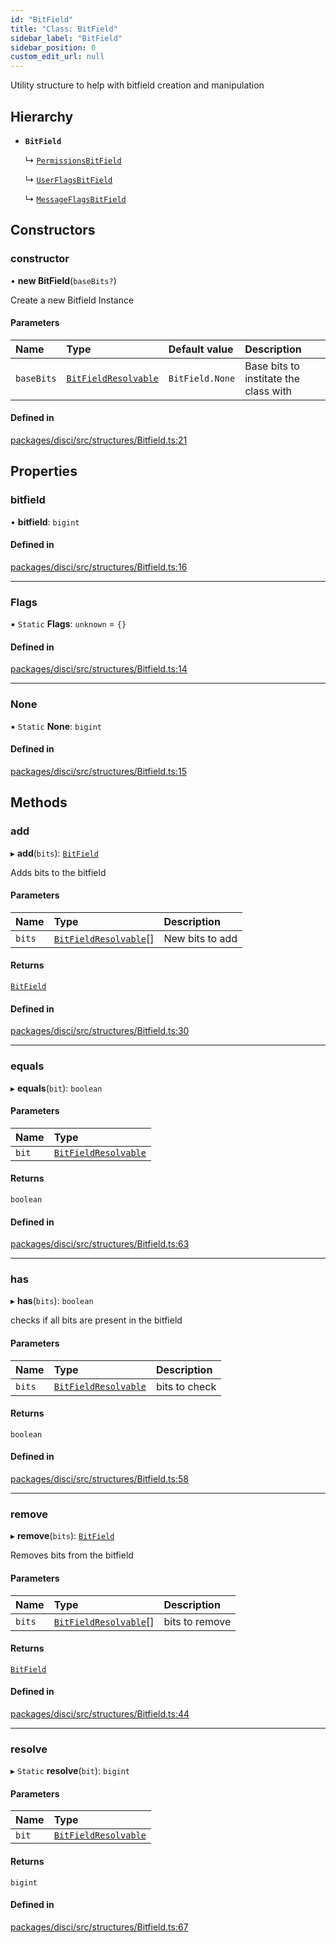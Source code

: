 ```yaml
---
id: "BitField"
title: "Class: BitField"
sidebar_label: "BitField"
sidebar_position: 0
custom_edit_url: null
---
```


Utility structure to help with bitfield creation and manipulation

## Hierarchy

- **`BitField`**

  ↳ [`PermissionsBitField`](PermissionsBitField.md)

  ↳ [`UserFlagsBitField`](UserFlagsBitField.md)

  ↳ [`MessageFlagsBitField`](MessageFlagsBitField.md)

## Constructors

### constructor

• **new BitField**(`baseBits?`)

Create a new Bitfield Instance

#### Parameters

| Name | Type | Default value | Description |
| :------ | :------ | :------ | :------ |
| `baseBits` | [`BitFieldResolvable`](../modules.md#bitfieldresolvable) | `BitField.None` | Base bits to institate the class with |

#### Defined in

[packages/disci/src/structures/Bitfield.ts:21](https://github.com/typicalninja493/disci/blob/5ebdd02/packages/disci/src/structures/Bitfield.ts#L21)

## Properties

### bitfield

• **bitfield**: `bigint`

#### Defined in

[packages/disci/src/structures/Bitfield.ts:16](https://github.com/typicalninja493/disci/blob/5ebdd02/packages/disci/src/structures/Bitfield.ts#L16)

___

### Flags

▪ `Static` **Flags**: `unknown` = `{}`

#### Defined in

[packages/disci/src/structures/Bitfield.ts:14](https://github.com/typicalninja493/disci/blob/5ebdd02/packages/disci/src/structures/Bitfield.ts#L14)

___

### None

▪ `Static` **None**: `bigint`

#### Defined in

[packages/disci/src/structures/Bitfield.ts:15](https://github.com/typicalninja493/disci/blob/5ebdd02/packages/disci/src/structures/Bitfield.ts#L15)

## Methods

### add

▸ **add**(`bits`): [`BitField`](BitField.md)

Adds bits to the bitfield

#### Parameters

| Name | Type | Description |
| :------ | :------ | :------ |
| `bits` | [`BitFieldResolvable`](../modules.md#bitfieldresolvable)[] | New bits to add |

#### Returns

[`BitField`](BitField.md)

#### Defined in

[packages/disci/src/structures/Bitfield.ts:30](https://github.com/typicalninja493/disci/blob/5ebdd02/packages/disci/src/structures/Bitfield.ts#L30)

___

### equals

▸ **equals**(`bit`): `boolean`

#### Parameters

| Name | Type |
| :------ | :------ |
| `bit` | [`BitFieldResolvable`](../modules.md#bitfieldresolvable) |

#### Returns

`boolean`

#### Defined in

[packages/disci/src/structures/Bitfield.ts:63](https://github.com/typicalninja493/disci/blob/5ebdd02/packages/disci/src/structures/Bitfield.ts#L63)

___

### has

▸ **has**(`bits`): `boolean`

checks if all bits are present in the bitfield

#### Parameters

| Name | Type | Description |
| :------ | :------ | :------ |
| `bits` | [`BitFieldResolvable`](../modules.md#bitfieldresolvable) | bits to check |

#### Returns

`boolean`

#### Defined in

[packages/disci/src/structures/Bitfield.ts:58](https://github.com/typicalninja493/disci/blob/5ebdd02/packages/disci/src/structures/Bitfield.ts#L58)

___

### remove

▸ **remove**(`bits`): [`BitField`](BitField.md)

Removes bits from the bitfield

#### Parameters

| Name | Type | Description |
| :------ | :------ | :------ |
| `bits` | [`BitFieldResolvable`](../modules.md#bitfieldresolvable)[] | bits to remove |

#### Returns

[`BitField`](BitField.md)

#### Defined in

[packages/disci/src/structures/Bitfield.ts:44](https://github.com/typicalninja493/disci/blob/5ebdd02/packages/disci/src/structures/Bitfield.ts#L44)

___

### resolve

▸ `Static` **resolve**(`bit`): `bigint`

#### Parameters

| Name | Type |
| :------ | :------ |
| `bit` | [`BitFieldResolvable`](../modules.md#bitfieldresolvable) |

#### Returns

`bigint`

#### Defined in

[packages/disci/src/structures/Bitfield.ts:67](https://github.com/typicalninja493/disci/blob/5ebdd02/packages/disci/src/structures/Bitfield.ts#L67)
